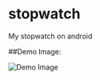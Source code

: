 stopwatch
=========

My stopwatch on android

##Demo Image:

![Demo Image](https://github.com/feng-zhe/stopwatch/blob/master/demoImg.png)
